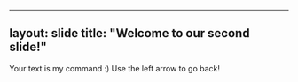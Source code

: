 ---
layout: slide
title: "Welcome to our second slide!"
----
Your text is my command :)
Use the left arrow to go back!
